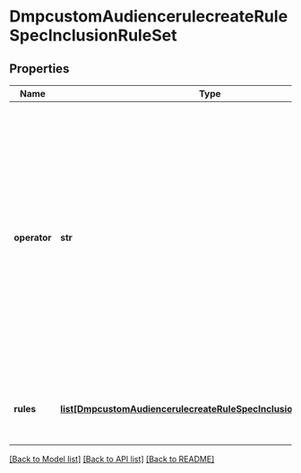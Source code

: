 # DmpcustomAudiencerulecreateRuleSpecInclusionRuleSet

## Properties
Name | Type | Description | Notes
------------ | ------------- | ------------- | -------------
**operator** | **str** | Operator between the inclusion rules within the inclusion rule set. Enum value: OR. If you provide more than one inclusion rule, the inclusion rules will be combined using OR logic to broaden the audience. | [required] 
**rules** | [**list[DmpcustomAudiencerulecreateRuleSpecInclusionRuleSetRules]**](DmpcustomAudiencerulecreateRuleSpecInclusionRuleSetRules.md) | A list of inclusion rules within the inclusion rule set. | [required] 

[[Back to Model list]](../README.md#documentation-for-models) [[Back to API list]](../README.md#documentation-for-api-endpoints) [[Back to README]](../README.md)

